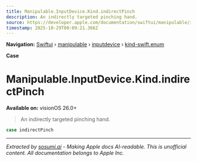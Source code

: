 ```yaml
---
title: Manipulable.InputDevice.Kind.indirectPinch
description: An indirectly targeted pinching hand.
source: https://developer.apple.com/documentation/swiftui/manipulable/inputdevice/kind-swift.enum/indirectpinch
timestamp: 2025-10-29T00:09:21.366Z
---
```


**Navigation:** [Swiftui](/documentation/swiftui) › [manipulable](/documentation/swiftui/manipulable) › [inputdevice](/documentation/swiftui/manipulable/inputdevice) › [kind-swift.enum](/documentation/swiftui/manipulable/inputdevice/kind-swift.enum)

**Case**

# Manipulable.InputDevice.Kind.indirectPinch

**Available on:** visionOS 26.0+

> An indirectly targeted pinching hand.

```swift
case indirectPinch
```

---

*Extracted by [sosumi.ai](https://sosumi.ai) - Making Apple docs AI-readable.*
*This is unofficial content. All documentation belongs to Apple Inc.*

